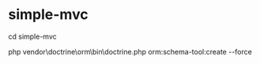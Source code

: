 # simple-mvc
cd simple-mvc

php vendor\doctrine\orm\bin\doctrine.php orm:schema-tool:create --force
